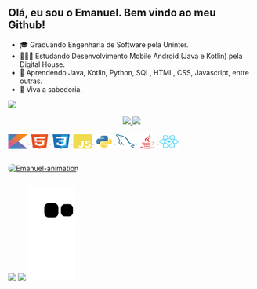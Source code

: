 ## Olá, eu sou o Emanuel. Bem vindo ao meu Github!  
- 🎓 Graduando Engenharia de Software pela Uninter.
- 👨🏽‍💻 Estudando Desenvolvimento Mobile Android (Java e Kotlin) pela Digital House.
- 🌱 Aprendendo Java, Kotlin, Python, SQL, HTML, CSS, Javascript, entre outras.
- 🎊 Viva a sabedoria.
 
 <a href="https://github.com/Emanuel-Filipe" target="_blank"> <img src = "https://img.shields.io/badge/Android-3DDC84?style=for-the-badge&logo=android&logoColor=white" target="_blank"></a>

 

<div align="center">
  <a href="https://github.com/Emanuel-Filipe">
  <img height="167em" src="https://github-readme-stats.vercel.app/api?username=Emanuel-Filipe&show_icons=true&theme=dracula&include_all_commits=true&count_private=true"/>
  <img height="167em" src="https://github-readme-stats.vercel.app/api/top-langs/?username=Emanuel-Filipe&layout=compact&langs_count=7&theme=dracula"/>
</div>
<div style="display: inline_block"><br>
  <img align="center" alt="Emanuel-Kotlin" height="30" width="40" src="https://raw.githubusercontent.com/devicons/devicon/master/icons/kotlin/kotlin-original.svg">
  <img align="center" alt="Emanuel-HTML" height="30" width="40" src="https://raw.githubusercontent.com/devicons/devicon/master/icons/html5/html5-original.svg">
  <img align="center" alt="Emanuel-CSS" height="30" width="40" src="https://raw.githubusercontent.com/devicons/devicon/master/icons/css3/css3-original.svg">
  <img align="center" alt="Emanuel-Js" height="30" width="40" src="https://raw.githubusercontent.com/devicons/devicon/master/icons/javascript/javascript-plain.svg">
  <img align="center" alt="Emanuel-Python" height="30" width="40" src="https://raw.githubusercontent.com/devicons/devicon/master/icons/python/python-original.svg">
  <img align="center" alt="Emanuel-SQL" height="30" width="40" src="https://raw.githubusercontent.com/devicons/devicon/master/icons/mysql/mysql-plain.svg">
  <img align="center" alt="Emanuel-Java" height="30" width="40" src="https://raw.githubusercontent.com/devicons/devicon/master/icons/java/java-plain.svg">
  <img align="center" alt="Emanuel-React" height="30" width="40" src="https://raw.githubusercontent.com/devicons/devicon/master/icons/react/react-original.svg">
</div>

##
  
  
  
  
<img align="center" alt="Emanuel-animation" height="500" style="border-radius:450px;" src="https://radio.x-team.com/_next/static/media/nightcity.e8b14ac4.gif">
 
  
  
  
  
##
 
<div> 
  
  <a href = "mailto:emanuelmanu45@gmail.com"><img src="https://img.shields.io/badge/Gmail-D14836?style=for-the-badge&logo=gmail&logoColor=white" target="_blank"></a>
  <a href="https://www.linkedin.com/in/emanuel--filipe" target="_blank"><img src="https://img.shields.io/badge/-LinkedIn-%230077B5?style=for-the-badge&logo=linkedin&logoColor=white" target="_blank"></a> 
  ![Snake animation](https://github.com/rafaballerini/rafaballerini/blob/output/github-contribution-grid-snake.svg)
 
</div>

